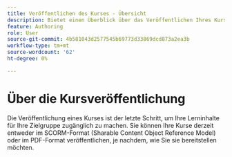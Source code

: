 ```yaml
---
title: Veröffentlichen des Kurses - Übersicht
description: Bietet einen Überblick über das Veröffentlichen Ihres Kurses in den Lern- und Schulungsinhalten
feature: Authoring
role: User
source-git-commit: 4b581043d2577545b69773d33869dcd873a2ea3b
workflow-type: tm+mt
source-wordcount: '62'
ht-degree: 0%

---
```


# Über die Kursveröffentlichung

Die Veröffentlichung eines Kurses ist der letzte Schritt, um Ihre Lerninhalte für Ihre Zielgruppe zugänglich zu machen. Sie können Ihre Kurse derzeit entweder im SCORM-Format (Sharable Content Object Reference Model) oder im PDF-Format veröffentlichen, je nachdem, wie Sie sie bereitstellen möchten.




